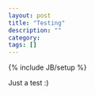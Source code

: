 ```yaml
---
layout: post
title: "Testing"
description: ""
category: 
tags: []
---
```

{% include JB/setup %}

Just a test :)
